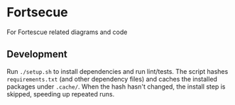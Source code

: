 # Fortsecue
For Fortescue related diagrams and code

## Development

Run `./setup.sh` to install dependencies and run lint/tests. The script hashes
`requirements.txt` (and other dependency files) and caches the installed
packages under `.cache/`. When the hash hasn't changed, the install step is
skipped, speeding up repeated runs.
